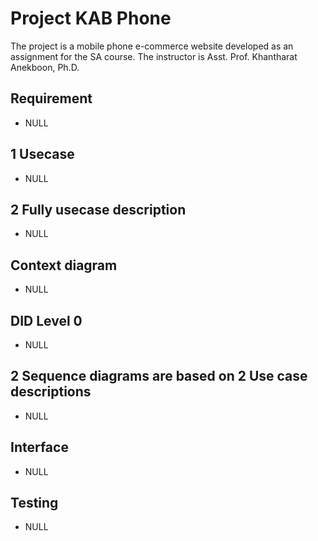 # Project KAB Phone

The project is a mobile phone e-commerce website developed as an assignment for the SA course. The instructor is Asst. Prof. Khantharat Anekboon, Ph.D.


## Requirement 

- NULL

## 1 Usecase

- NULL

## 2 Fully usecase description

- NULL

## Context diagram 

- NULL

## DID Level 0

- NULL

## 2 Sequence diagrams are based on 2 Use case descriptions

- NULL

## Interface

- NULL

## Testing

- NULL



